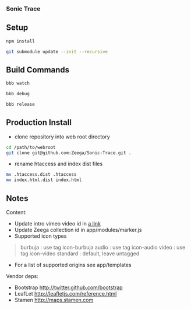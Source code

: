 ### Sonic Trace

## Setup

```bash
npm install
```

```bash
git submodule update --init --recursive
```

## Build Commands

```bash
bbb watch
```

```bash
bbb debug
```

```bash
bbb release
```




## Production Install

- clone repository into web root directory

```bash
cd /path/to/webroot
git clone git@github.com:Zeega/Sonic-Trace.git .
```

- rename htaccess and index dist files

```bash
mv .htaccess.dist .htaccess
mv index.html.dist index.html
```


## Notes

Content:

- Update intro vimeo video id in [a link](app/templates/intro.html)
- Update Zeega collection id in app/modules/marker.js
- Supported icon types
> burbuja : use tag icon-burbuja
> audio : use tag icon-audio
> video : use tag icon-video
> standard : default, leave untagged 
- For a list of supported origins see app/templates

Vendor deps:

- Bootstrap http://twitter.github.com/bootstrap
- LeafLet http://leafletjs.com/reference.html
- Stamen http://maps.stamen.com
